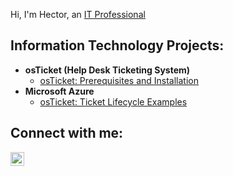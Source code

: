 Hi, I'm Hector, an <a href="https://linkedin.com/in/hector-mendez-9646901a7/">IT Professional</a></h1>
<h2>Information Technology Projects:</h2>

- <b>osTicket (Help Desk Ticketing System)</b>
  - [osTicket: Prerequisites and Installation](https://github.com/hectormendezz/osTicket-Prerequisites-and-Installation)
- <b>Microsoft Azure</b>
   - [osTicket: Ticket Lifecycle Examples](https://github.com/hectormendezz/Create-Using-Virtual-Machine/blob/main/README.md)
<h2>Connect with me:</h2>

[<img align="left" alt="Josh | LinkedIn" width="22px" src="https://cdn.jsdelivr.net/npm/simple-icons@v3/icons/linkedin.svg" />][linkedin]

[linkedin]: https://www.linkedin.com/in/hector-mendez-9646901a7/
